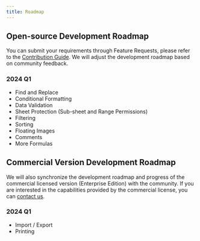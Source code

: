 ```yaml
---
title: Roadmap
---
```


## Open-source Development Roadmap

You can submit your requirements through Feature Requests, please refer to the [Contribution Guide](/guides/contributing). We will adjust the development roadmap based on community feedback.

### 2024 Q1

* Find and Replace
* Conditional Formatting
* Data Validation
* Sheet Protection (Sub-sheet and Range Permissions)
* Filtering
* Sorting
* Floating Images
* Comments
* More Formulas

## Commercial Version Development Roadmap

We will also synchronize the development roadmap and progress of the commercial licensed version (Enterprise Edition) with the community. If you are interested in the capabilities provided by the commercial license, you can [contact us](/en-us/guides/introduction/#enterprise-edition).

### 2024 Q1

* Import / Export
* Printing